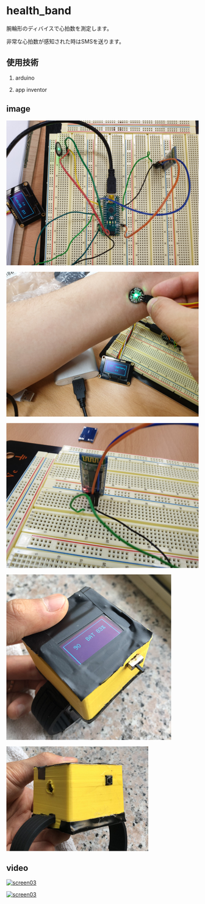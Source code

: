 # health_band
腕輪形のディバイスで心拍数を測定します。

非常な心拍数が感知された時はSMSを送ります。

## 使用技術
1. arduino

2. app inventor

## image
![screen01](./img/1.jpg)

![screen02](./img/2.jpg)

![screen03](./img/3.jpg)

![screen04](./img/4.png)

![screen05](./img/5.png)


## video
[![screen03](https://img.youtube.com/vi/mN8Q9BI3cx0/0.jpg)](https://www.youtube.com/watch?v=mN8Q9BI3cx0)

[![screen03](https://img.youtube.com/vi/aHoNWxucNo8/0.jpg)](https://www.youtube.com/watch?v=aHoNWxucNo8)
